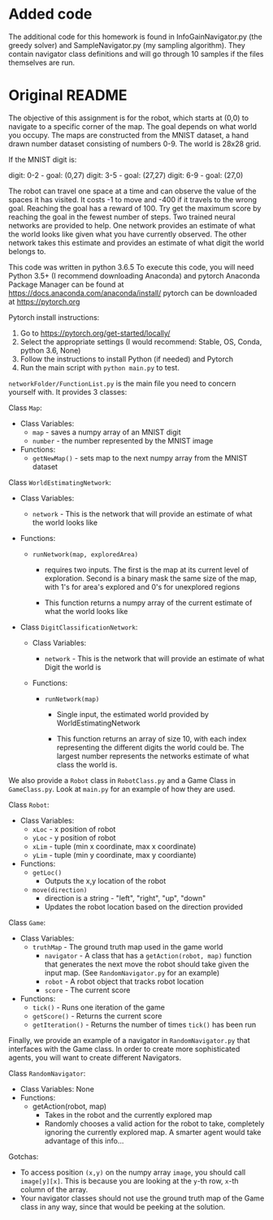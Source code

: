# Added code

The additional code for this homework is found in InfoGainNavigator.py (the greedy solver) and SampleNavigator.py (my sampling algorithm). They contain navigator class definitions and will go through 10 samples if the files themselves are run.

# Original README

The objective of this assignment is for the robot, which starts at (0,0) to navigate to a specific corner of the map. The goal depends on what world you occupy. The maps are constructed from the MNIST dataset, a hand drawn number dataset consisting of numbers 0-9. The world is 28x28 grid.

If the MNIST digit is: 

digit: 0-2 - goal: (0,27)
digit: 3-5 - goal: (27,27)
digit: 6-9 - goal: (27,0)

The robot can travel one space at a time and can observe the value of the spaces it has visited. It costs -1 to move and -400 if it travels to the wrong goal. Reaching the goal has a reward of 100. Try get the maximum score by reaching the goal in the fewest number of steps. Two trained neural networks are provided to help. One network provides an estimate of what the world looks like given what you have currently observed. The other network takes this estimate and provides an estimate of what digit the world belongs to.


This code was written in python 3.6.5
To execute this code, you will need Python 3.5+ (I recommend downloading Anaconda) and pytorch
Anaconda Package Manager can be found at https://docs.anaconda.com/anaconda/install/
pytorch can be downloaded at https://pytorch.org

Pytorch install instructions:
1. Go to https://pytorch.org/get-started/locally/
2. Select the appropriate settings (I would recommend: Stable, OS, Conda, python 3.6, None)
3. Follow the instructions to install Python (if needed) and Pytorch
4. Run the main script with `python main.py` to test.

`networkFolder/FunctionList.py` is the main file you need to concern yourself with. It provides 3 classes:

Class `Map`:

  - Class Variables:
    - `map` - saves a numpy array of an MNIST digit
    - `number` - the number represented by the MNIST image
  - Functions:
    - `getNewMap()` - sets map to the next numpy array from the MNIST dataset


Class `WorldEstimatingNetwork`:

  - Class Variables:
    - `network` - This is the network that will provide an estimate of what the world looks like

  - Functions:
    - `runNetwork(map, exploredArea)`
	  - requires two inputs. The first is the map at its current level of exploration. Second is a binary mask the same size of the map, with 1's for area's explored and 0's for unexplored regions

      - This function returns a numpy array of the current estimate of what the world looks like

- Class `DigitClassificationNetwork`:

  - Class Variables:
    - `network` - This is the network that will provide an estimate of what Digit the world is

  - Functions:
    - `runNetwork(map)`
	  - Single input, the estimated world provided by WorldEstimatingNetwork

      - This function returns an array of size 10, with each index representing the different digits the world could be. The largest number represents the networks estimate of what class the world is.

We also provide a `Robot` class in `RobotClass.py` and  a Game Class in `GameClass.py`. Look at `main.py` for an example of how they are used.

Class `Robot`:
  - Class Variables:
    - `xLoc` - x position of robot
    - `yLoc` - y position of robot
  	- `xLim` - tuple (min x coordinate, max x coordinate)
  	- `yLim` - tuple (min y coordinate, max y coordiante)
  - Functions:
    - `getLoc()`
	  - Outputs the x,y location of the robot
	- `move(direction)`
	  - direction is a string - "left", "right", "up", "down"
	  - Updates the robot location based on the direction provided

Class `Game`:
  - Class Variables:
    - `truthMap` - The ground truth map used in the game world
	  - `navigator` - A class that has a `getAction(robot, map)` function that generates the next move the robot should take given the input map. (See `RandomNavigator.py` for an example)
	  - `robot` - A robot object that tracks robot location
	  - `score` - The current score 
  - Functions:
	- `tick()` - Runs one iteration of the game
	- `getScore()` - Returns the current score
	- `getIteration()` - Returns the number of times `tick()` has been run

Finally, we provide an example of a navigator in `RandomNavigator.py` that interfaces with the Game class. In order to create more sophisticated agents, you will want to create different Navigators.

Class `RandomNavigator`:
  - Class Variables: None
  - Functions:
    - getAction(robot, map)
	  - Takes in the robot and the currently explored map
	  - Randomly chooses a valid action for the robot to take, completely ignoring the currently explored map. A smarter agent would take advantage of this info...

Gotchas:
- To access position `(x,y)` on the numpy array `image`, you should call `image[y][x]`. This is because you are looking at the `y`-th row, `x`-th column of the array.
- Your navigator classes should not use the ground truth map of the Game class in any way, since that would be peeking at the solution.